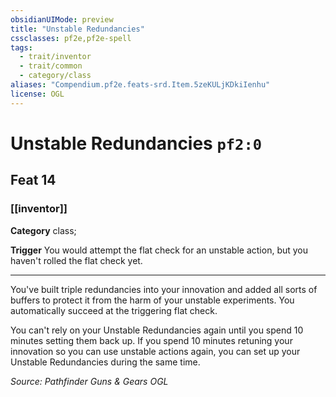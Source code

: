 ```yaml
---
obsidianUIMode: preview
title: "Unstable Redundancies"
cssclasses: pf2e,pf2e-spell
tags:
  - trait/inventor
  - trait/common
  - category/class
aliases: "Compendium.pf2e.feats-srd.Item.5zeKULjKDkiIenhu"
license: OGL
---
```

# Unstable Redundancies `pf2:0`
## Feat 14
### [[inventor]]

**Category** class; 




**Trigger** You would attempt the flat check for an unstable action, but you haven't rolled the flat check yet.

* * *

You've built triple redundancies into your innovation and added all sorts of buffers to protect it from the harm of your unstable experiments. You automatically succeed at the triggering flat check.

You can't rely on your Unstable Redundancies again until you spend 10 minutes setting them back up. If you spend 10 minutes retuning your innovation so you can use unstable actions again, you can set up your Unstable Redundancies during the same time.

*Source: Pathfinder Guns & Gears*
*OGL*